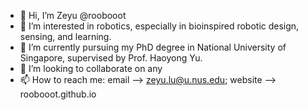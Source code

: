 - 👋 Hi, I’m Zeyu @roobooot
- 👀 I’m interested in robotics, especially in bioinspired robotic design, sensing, and learning.
- 🌱 I’m currently pursuing my PhD degree in National University of Singapore, supervised by Prof. Haoyong Yu.
- 💞️ I’m looking to collaborate on any 
- 📫 How to reach me: email --> zeyu.lu@u.nus.edu; website --> roobooot.github.io

<!---
roobooot/roobooot is a ✨ special ✨ repository because its `README.md` (this file) appears on your GitHub profile.
You can click the Preview link to take a look at your changes.
--->
